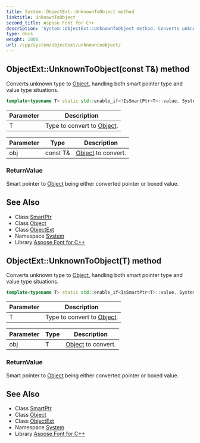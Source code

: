```yaml
---
title: System::ObjectExt::UnknownToObject method
linktitle: UnknownToObject
second_title: Aspose.Font for C++
description: 'System::ObjectExt::UnknownToObject method. Converts unknown type to Object, handling both smart pointer type and value type situations in C++.'
type: docs
weight: 1800
url: /cpp/system/objectext/unknowntoobject/
---
```

## ObjectExt::UnknownToObject(const T\&) method


Converts unknown type to [Object](../../object/), handling both smart pointer type and value type situations.

```cpp
template<typename T> static std::enable_if<!IsSmartPtr<T>::value, System::SmartPtr<Object>>::type System::ObjectExt::UnknownToObject(const T &obj)
```


| Parameter | Description |
| --- | --- |
| T | Type to convert to [Object](../../object/). |

| Parameter | Type | Description |
| --- | --- | --- |
| obj | const T\& | [Object](../../object/) to convert. |

### ReturnValue

Smart pointer to [Object](../../object/) being either converted pointer or boxed value.

## See Also

* Class [SmartPtr](../../smartptr/)
* Class [Object](../../object/)
* Class [ObjectExt](../)
* Namespace [System](../../)
* Library [Aspose.Font for C++](../../../)
## ObjectExt::UnknownToObject(T) method


Converts unknown type to [Object](../../object/), handling both smart pointer type and value type situations.

```cpp
template<typename T> static std::enable_if<IsSmartPtr<T>::value, System::SmartPtr<Object>>::type System::ObjectExt::UnknownToObject(T obj)
```


| Parameter | Description |
| --- | --- |
| T | Type to convert to [Object](../../object/). |

| Parameter | Type | Description |
| --- | --- | --- |
| obj | T | [Object](../../object/) to convert. |

### ReturnValue

Smart pointer to [Object](../../object/) being either converted pointer or boxed value.

## See Also

* Class [SmartPtr](../../smartptr/)
* Class [Object](../../object/)
* Class [ObjectExt](../)
* Namespace [System](../../)
* Library [Aspose.Font for C++](../../../)
